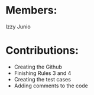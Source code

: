 # Members:
Izzy Junio
# Contributions:
- Creating the Github
- Finishing Rules 3 and 4
- Creating the test cases
- Adding comments to the code
